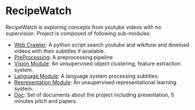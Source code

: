 RecipeWatch
===========
RecipeWatch is exploring concepts from youtube videos with no supervision. Project is composed of following sub-modules:

- [Web Crawler](#web-crawler): A python script search youtube and wikihow and dowload videos with their subtitles if available.
- [PreProcessing](#pre-processing): A preprocessing pipeline
- [Vision Module](#vision-module): An unsupervised object clustering, feature extraction system.
- [Language Module](#language-module): A language system processing subtitles.
- [Representation Module](#representation-module): An unsupervised representational learning system.
- [Doc](#doc): Set of documents about the project including presentation, 5 minutes pitch and papers.
